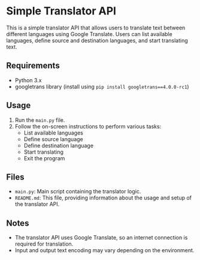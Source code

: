 # Simple Translator API

This is a simple translator API that allows users to translate text between different languages using Google Translate. Users can list available languages, define source and destination languages, and start translating text.

## Requirements

- Python 3.x
- googletrans library (install using `pip install googletrans==4.0.0-rc1`)

## Usage

1. Run the `main.py` file.
2. Follow the on-screen instructions to perform various tasks:
   - List available languages
   - Define source language
   - Define destination language
   - Start translating
   - Exit the program

## Files

- `main.py`: Main script containing the translator logic.
- `README.md`: This file, providing information about the usage and setup of the translator API.

## Notes

- The translator API uses Google Translate, so an internet connection is required for translation.
- Input and output text encoding may vary depending on the environment.
